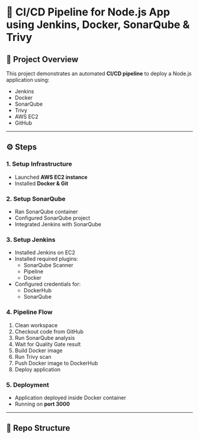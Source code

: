 # 🚀 CI/CD Pipeline for Node.js App using Jenkins, Docker, SonarQube & Trivy

## 📌 Project Overview
This project demonstrates an automated **CI/CD pipeline** to deploy a Node.js application using:
- Jenkins
- Docker
- SonarQube
- Trivy
- AWS EC2
- GitHub

---

## ⚙️ Steps

### 1. Setup Infrastructure
- Launched **AWS EC2 instance**
- Installed **Docker & Git**

### 2. Setup SonarQube
- Ran SonarQube container
- Configured SonarQube project
- Integrated Jenkins with SonarQube

### 3. Setup Jenkins
- Installed Jenkins on EC2
- Installed required plugins:
  - SonarQube Scanner
  - Pipeline
  - Docker
- Configured credentials for:
  - DockerHub
  - SonarQube

### 4. Pipeline Flow
1. Clean workspace  
2. Checkout code from GitHub  
3. Run SonarQube analysis  
4. Wait for Quality Gate result  
5. Build Docker image  
6. Run Trivy scan  
7. Push Docker image to DockerHub  
8. Deploy application  

### 5. Deployment
- Application deployed inside Docker container  
- Running on **port 3000**  

---

## 📂 Repo Structure



